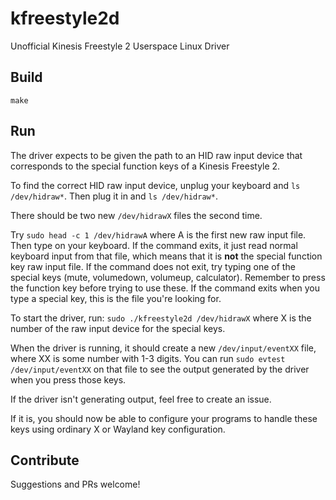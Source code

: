 # kfreestyle2d
Unofficial Kinesis Freestyle 2 Userspace Linux Driver

## Build
`make`

## Run
The driver expects to be given the path to an HID raw input device
that corresponds to the special function keys of a Kinesis Freestyle 2.

To find the correct HID raw input device, unplug your keyboard and
`ls /dev/hidraw*`. Then plug it in and `ls /dev/hidraw*`.

There should be two new `/dev/hidrawX` files the second time.

Try `sudo head -c 1 /dev/hidrawA` where A is the first new raw input file.
Then type on your keyboard. If the command exits, it just read normal keyboard
input from that file, which means that it is **not** the special function key
raw input file. If the command does not exit, try typing one of the special
keys (mute, volumedown, volumeup, calculator). Remember to press the function
key before trying to use these. If the command exits when you type a special
key, this is the file you're looking for.

To start the driver, run:
`sudo ./kfreestyle2d /dev/hidrawX` where X is the number of the raw input device
for the special keys.

When the driver is running, it should create a new `/dev/input/eventXX` file,
where XX is some number with 1-3 digits. You can run `sudo evtest /dev/input/eventXX`
on that file to see the output generated by the driver when you press those keys.

If the driver isn't generating output, feel free to create an issue.

If it is, you should now be able to configure your programs to handle these
keys using ordinary X or Wayland key configuration.

## Contribute

Suggestions and PRs welcome!
